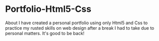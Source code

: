 # Portfolio-Html5-Css
 About I have created a personal portfolio using only Html5 and Css to practice my rusted skills on web design after a break I had to take due to personal matters. It's good to be back!
